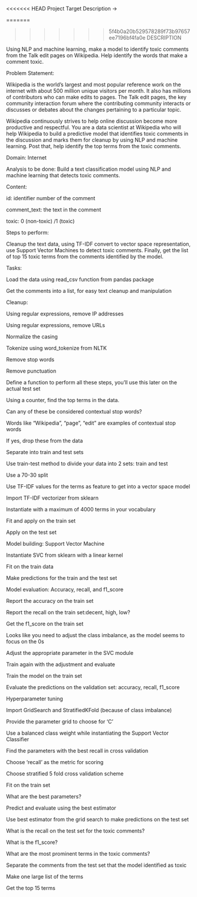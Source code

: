 <<<<<<< HEAD
Project Target Description ->

=======
>>>>>>> 5f4b0a20b529578289f73b97657ee7196bf4fa0e
DESCRIPTION

Using NLP and machine learning, make a model to identify toxic comments from the Talk edit pages on Wikipedia. Help identify the words that make a comment toxic.

Problem Statement:  

Wikipedia is the world’s largest and most popular reference work on the internet with about 500 million unique visitors per month. It also has millions of contributors who can make edits to pages. The Talk edit pages, the key community interaction forum where the contributing community interacts or discusses or debates about the changes pertaining to a particular topic. 

Wikipedia continuously strives to help online discussion become more productive and respectful. You are a data scientist at Wikipedia who will help Wikipedia to build a predictive model that identifies toxic comments in the discussion and marks them for cleanup by using NLP and machine learning. Post that, help identify the top terms from the toxic comments. 

Domain: Internet

Analysis to be done: Build a text classification model using NLP and machine learning that detects toxic comments.

Content: 

id: identifier number of the comment

comment_text: the text in the comment

toxic: 0 (non-toxic) /1 (toxic)

Steps to perform:

Cleanup the text data, using TF-IDF convert to vector space representation, use Support Vector Machines to detect toxic comments. Finally, get the list of top 15 toxic terms from the comments identified by the model.

Tasks: 

Load the data using read_csv function from pandas package

Get the comments into a list, for easy text cleanup and manipulation

Cleanup: 

Using regular expressions, remove IP addresses

Using regular expressions, remove URLs

Normalize the casing

Tokenize using word_tokenize from NLTK

Remove stop words

Remove punctuation

Define a function to perform all these steps, you’ll use this later on the actual test set

Using a counter, find the top terms in the data. 

Can any of these be considered contextual stop words? 

Words like “Wikipedia”, “page”, “edit” are examples of contextual stop words

If yes, drop these from the data

Separate into train and test sets

Use train-test method to divide your data into 2 sets: train and test

Use a 70-30 split

Use TF-IDF values for the terms as feature to get into a vector space model

Import TF-IDF vectorizer from sklearn

Instantiate with a maximum of 4000 terms in your vocabulary

Fit and apply on the train set

Apply on the test set

Model building: Support Vector Machine

Instantiate SVC from sklearn with a linear kernel

Fit on the train data

Make predictions for the train and the test set

Model evaluation: Accuracy, recall, and f1_score

Report the accuracy on the train set

Report the recall on the train set:decent, high, low?

Get the f1_score on the train set

Looks like you need to adjust  the class imbalance, as the model seems to focus on the 0s

Adjust the appropriate parameter in the SVC module

Train again with the adjustment and evaluate

Train the model on the train set

Evaluate the predictions on the validation set: accuracy, recall, f1_score

Hyperparameter tuning

Import GridSearch and StratifiedKFold (because of class imbalance)

Provide the parameter grid to choose for ‘C’

Use a balanced class weight while instantiating the Support Vector Classifier

Find the parameters with the best recall in cross validation

Choose ‘recall’ as the metric for scoring

Choose stratified 5 fold cross validation scheme

Fit on the train set

What are the best parameters?

Predict and evaluate using the best estimator

Use best estimator from the grid search to make predictions on the test set

What is the recall on the test set for the toxic comments?

What is the f1_score?

What are the most prominent terms in the toxic comments?

Separate the comments from the test set that the model identified as toxic

Make one large list of the terms

Get the top 15 terms
